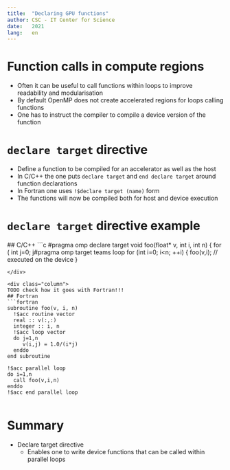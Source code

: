 ```yaml
---
title:  "Declaring GPU functions"
author: CSC - IT Center for Science
date:   2021
lang:   en
---
```



# Function calls in compute regions

- Often it can be useful to call functions within loops to improve
  readability and modularisation
- By default OpenMP does not create accelerated regions for loops
  calling functions
- One has to instruct the compiler to compile a device version of the
  function


# `declare target` directive

- Define a function to be compiled for an accelerator as well as the host
- In C/C++ the one puts `declare target` and `end declare target`
  around function declarations
- In Fortran one uses `!$declare target (name)` form
- The functions will now be compiled both for host and device execution



# `declare target` directive example

<div class="column">
## C/C++
```c
#pragma omp declare target
void foo(float* v, int i, int n) {
    for ( int j=0; j<n; ++j) {
        v[i*n+j] = 1.0f/(i*j);
    }
}
#pragma omp end declare target

#pragma omp target teams loop
for (int i=0; i<n; ++i) {
    foo(v,i);  // executed on the device
}
```
</div>

<div class="column">
TODO check how it goes with Fortran!!!
## Fortran
```fortran
subroutine foo(v, i, n)
  !$acc routine vector
  real :: v(:,:)
  integer :: i, n
  !$acc loop vector
  do j=1,n
     v(i,j) = 1.0/(i*j)
  enddo
end subroutine

!$acc parallel loop
do i=1,n
  call foo(v,i,n)
enddo
!$acc end parallel loop
```
</div>


# Summary

- Declare target directive
    - Enables one to write device functions that can be called within
      parallel loops
